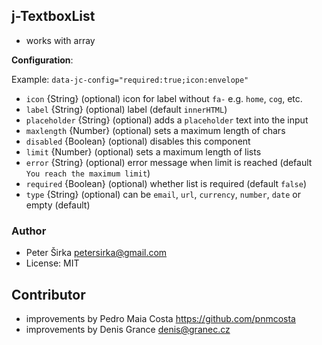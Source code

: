 ﻿## j-TextboxList

- works with array

__Configuration__:

Example: `data-jc-config="required:true;icon:envelope"`

- `icon` {String} (optional) icon for label without `fa-` e.g. `home`, `cog`, etc.
- `label` {String} (optional) label (default `innerHTML`)
- `placeholder` {String} (optional) adds a `placeholder` text into the input
- `maxlength` {Number} (optional) sets a maximum length of chars
- `disabled` {Boolean} (optional) disables this component
- `limit` {Number} (optional) sets a maximum length of lists
- `error` {String} (optional) error message when limit is reached (default `You reach the maximum limit`)
- `required` {Boolean} (optional) whether list is required (default `false`)
- `type` {String} (optional) can be `email`, `url`, `currency`, `number`, `date` or empty (default)

### Author

- Peter Širka <petersirka@gmail.com>
- License: MIT

## Contributor

- improvements by Pedro Maia Costa <https://github.com/pnmcosta>
- improvements by Denis Grance <denis@granec.cz>